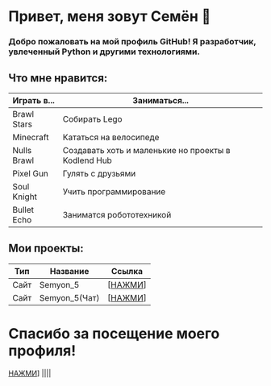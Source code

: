 # Привет, меня зовут Семён 👋

### Добро пожаловать на мой профиль GitHub! Я разработчик, увлеченный Python и другими технологиями.

## Что мне нравится:

|Играть в...|Заниматься...|
|--------|--------|
|Brawl Stars|Собирать Lego|
|Minecraft|Кататься на велосипеде|
|Nulls Brawl|Создавать хоть и маленькие но проекты в Kodlend Hub|
|Pixel Gun|Гулять с друзьями|
|Soul Knight|Учить программирование|
|Bullet Echo|Заниматся робототехникой|

## Мои проекты:
|Тип|Название|Ссылка|
|--------|--------|--------|
|Сайт|Semyon_5|[[НАЖМИ](https://sites.google.com/view/semyon-5)]|
|Сайт|Semyon_5(Чат)|[[НАЖМИ](https://sites.google.com/view/semyon5-chat)]|

# Спасибо за посещение моего профиля! 
[НАЖМИ]()]
||||
